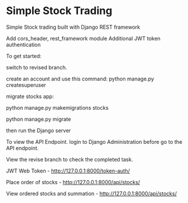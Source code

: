 # Simple Stock Trading

Simple Stock trading built with Django REST framework

Add cors_header, rest_framework module
Additional JWT token authentication

To get started: 

switch to revised branch.

create an account and use this command:
python manage.py createsuperuser

migrate stocks app:

python manage.py makemigrations stocks

python manage.py migrate

then run the Django server

To view the API Endpoint. login to Django Administration before go to the API endpoint.

View the revise branch to check the completed task.


JWT Web Token
    - http://127.0.0.1:8000/token-auth/

Place order of stocks
    - http://127.0.0.1:8000/api/stocks/

View ordered stocks and summation
    - http://127.0.0.1:8000/api/stocks/
